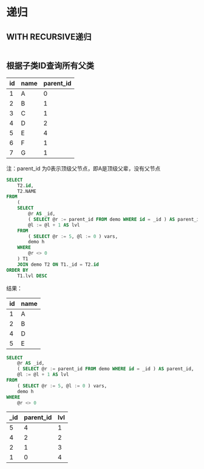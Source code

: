 # 递归

## WITH RECURSIVE递归

```sql


```


## 根据子类ID查询所有父类

| id  | name | parent_id |
| --- | ---- | --------- |
| 1   | A    | 0         |
| 2   | B    | 1         |
| 3   | C    | 1         |
| 4   | D    | 2         |
| 5   | E    | 4         |
| 6   | F    | 1         |
| 7   | G    | 1         |

注：parent_id 为0表示顶级父节点，即A是顶级父辈，没有父节点

```sql
SELECT
	T2.id,
	T2.NAME 
FROM
	(
	SELECT
		@r AS _id,
		( SELECT @r := parent_id FROM demo WHERE id = _id ) AS parent_id,
		@l := @l + 1 AS lvl 
	FROM
		( SELECT @r := 5, @l := 0 ) vars,
		demo h 
	WHERE
		@r <> 0 
	) T1
	JOIN demo T2 ON T1._id = T2.id 
ORDER BY
	T1.lvl DESC

```

结果：

| id  | name |
| --- | ---- |
| 1   | A    |
| 2   | B    |
| 4   | D    |
| 5   | E    |

```sql
SELECT
	@r AS _id,
	( SELECT @r := parent_id FROM demo WHERE id = _id ) AS parent_id,
	@l := @l + 1 AS lvl 
FROM
	( SELECT @r := 5, @l := 0 ) vars,
	demo h 
WHERE
	@r <> 0 
```

| \_id | parent_id | lvl |
| ---- | --------- | --- |
| 5    | 4         | 1   |
| 4    | 2         | 2   |
| 2    | 1         | 3   |
| 1    | 0         | 4   |



